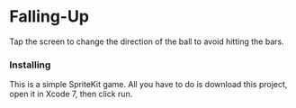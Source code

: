 # Falling-Up
Tap the screen to change the direction of the ball to avoid hitting the bars.

### Installing
This is a simple SpriteKit game. All you have to do is download this project, open it in Xcode 7, then click run.
